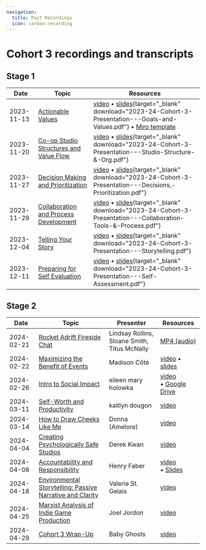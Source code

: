 ```yaml
---
navigation:
  title: Past Recordings
  icon: carbon:recording
---
```


# Cohort 3 recordings and transcripts

## Stage 1


| Date | Topic | Resources |
| ---- | ----- | --------- |
| 2023-11-13 | [Actionable Values](https://learn.weirdghosts.ca/studio-development/collectivism/actionable-values) | [video](https://drive.google.com/file/d/14B9I9X6_KwuZU_f-O7ZGtWgyU3cWv5zS/view?usp=sharing) • [slides](/pdf/2023-24-Cohort-3-Presentation---Goals-and-Values.pdf){target="_blank" download="2023-24-Cohort-3-Presentation---Goals-and-Values.pdf"} • [Miro template](https://miro.com/miroverse/layers-effect-template/)|
| 2023-11-20 |[Co-op Studio Structures and Value Flow](https://learn.weirdghosts.ca/studio-development/collectivism/co-op-structure) |[video](https://drive.google.com/file/d/1wqT-Y5fvD3bP32zqsqugNd27MIZvSSPW/view) • [slides](/pdf/2023-24-Cohort-3-Presentation---Studio-Structure-&-Org.pdf){target="_blank" download="2023-24-Cohort-3-Presentation---Studio-Structure-&-Org.pdf"} | 
| 2023-11-27 |[Decision Making and Prioritization](https://learn.weirdghosts.ca/studio-development/collectivism/decision-making) | [video](https://drive.google.com/file/d/1zNItjKLuLPAWOH6qc2ceKiBBPwQNtRJC/view) • [slides](/pdf/2023-24-Cohort-3-Presentation---Decisions,-Prioritization.pdf){target="_blank" download="2023-24-Cohort-3-Presentation---Decisions,-Prioritization.pdf"} | 
| 2023-11-29 |[Collaboration and Process Development](https://learn.weirdghosts.ca/studio-development/collectivism/collaboration-and-process) | [video](https://drive.google.com/file/d/1jdFYLi7aNR1z17ROcllcYApS0QypjnqA/view?usp=drive_link) • [slides](/pdf/2023-24-Cohort-3-Presentation---Collaboration-Tools-&-Process.pdf){target="_blank" download="2023-24-Cohort-3-Presentation---Collaboration-Tools-&-Process.pdf"} | 
| 2023-12-04 | [Telling Your Story](https://learn.weirdghosts.ca/studio-development/collectivism/storytelling) | [video](https://drive.google.com/file/d/1_6IfJj2eWGXLLeDNbNmiO4pfC5Y8WuhF/view?usp=sharing) • [slides](/pdf/2023-24-Cohort-3-Presentation---Storytelling.pdf){target="_blank" download="2023-24-Cohort-3-Presentation---Storytelling.pdf"} | 
| 2023-12-11 | [Preparing for Self Evaluation](/baby-ghosts/assessment) | [video](https://drive.google.com/file/d/11VM4b6z_VIr4bOUrZOnsdEtMdYz8YaE-/view) • [slides](/pdf/2023-24-Cohort-3-Presentation---Self-Assessment.pdf){target="_blank" download="2023-24-Cohort-3-Presentation---Self-Assessment.pdf"} | 


## Stage 2


| Date       | Topic                                                                                                                                              | Presenter                                    | Resources                                                                                                                                                                                                              |
| ---------- | -------------------------------------------------------------------------------------------------------------------------------------------------- | -------------------------------------------- | ---------------------------------------------------------------------------------------------------------------------------------------------------------------------------------------------------------------------- |
| 2024-02-21 | [Rocket Adrift Fireside Chat](https://drive.google.com/file/d/1aj3Vagf9w0CRPiOdhIfU5hSY97hqwcgE/view?usp=sharing)                                  | Lindsay Rollins, Sloane Smith, Titus McNally | [MP4 (audio)](https://drive.google.com/file/d/1aj3Vagf9w0CRPiOdhIfU5hSY97hqwcgE/view?usp=sharing)                                                                                                                      |
| 2024-02-22 | [Maximizing the Benefit of Events](https://drive.google.com/file/u/2/d/1SVVpgp2Fy9FWKqXV6os8FTNJrkI3nb4f/view?usp=drive_link&pli=1)                | Madison Côté                                 | [video](https://drive.google.com/file/u/2/d/1SVVpgp2Fy9FWKqXV6os8FTNJrkI3nb4f/view?usp=drive_link&pli=1) • [slides](https://gammaspace.slack.com/files/U063P4UQYNQ/F06L710ETK4/marketing_presentation_gamma_space.pdf) |
| 2024-02-26 | [Intro to Social Impact](https://drive.google.com/file/d/1cGhOKsgSsOeVSsd2h3BOW9mv_a8boDuf/view?usp=drive_link)                                    | eileen mary holowka                          | [video](https://drive.google.com/file/d/1cGhOKsgSsOeVSsd2h3BOW9mv_a8boDuf/view?usp=drive_link) • [Google Drive](https://drive.google.com/drive/folders/1-yETFacy6NnUMyPZj7ELzLFKSsoJ9yzf)                              |
| 2024-03-11 | [Self-Worth and Productivity](https://drive.google.com/file/d/1YcqpevVS4LGo4KUJeo8Ew6njaaaiWWc0/view?usp=drive_link)                               | kaitlyn dougon                               | [video](https://drive.google.com/file/d/1YcqpevVS4LGo4KUJeo8Ew6njaaaiWWc0/view?usp=drive_link)                                                                                                                         |
| 2024-03-14 | [How to Draw Cheeks Like Me](https://drive.google.com/file/d/1LVO_maL5hVkrLq3w7ixWFOOW6hsUnK7C/view?usp=drive_link)                                | Donna (Amelore)                              | [video](https://drive.google.com/file/d/1LVO_maL5hVkrLq3w7ixWFOOW6hsUnK7C/view?usp=drive_link)                                                                                                                         |
| 2024-04-04 | [Creating Psychologically Safe Studios](https://drive.google.com/file/d/1pS2GwHhaWIn-0vedTKh26RZalADd-fD2/view?usp=sharing)                        | Derek Kwan                                   | [video](https://drive.google.com/file/d/1pS2GwHhaWIn-0vedTKh26RZalADd-fD2/view?usp=sharing)                                                                                                                            |
| 2024-04-08 | [Accountability and Responsibility](https://drive.google.com/file/d/1H8GGqjLK4jU6H4qXqrvY8J4v0is1Rud_/view?usp=drive_link)                         | Henry Faber                                  | [video](https://drive.google.com/file/d/1H8GGqjLK4jU6H4qXqrvY8J4v0is1Rud_/view?usp=drive_link) • [Slides](https://drive.google.com/file/d/1vnELWQJ7Z_ITRKmGvGXe-3SAcOECzQVi/view?usp=drive_link)                                                                                                                         |
| 2024-04-18 | [Environmental Storytelling: Passive Narrative and Clarity](https://drive.google.com/file/d/1KJe08tZPB7d16kBOXaqnk7wAZxs0Ycyd/view?usp=drive_link) | Valerie St. Gelais                           | [video](https://drive.google.com/file/d/1KJe08tZPB7d16kBOXaqnk7wAZxs0Ycyd/view?usp=drive_link)                                                                                                                         |
| 2024-04-25 | [Marxist Analysis of Indie Game Production](https://drive.google.com/file/d/1f07iCdVEHSssNxhvl8PbUlarqY2YKOlI/view?usp=drive_link)                 | Joel Jordon                                  | [video](https://drive.google.com/file/d/1f07iCdVEHSssNxhvl8PbUlarqY2YKOlI/view?usp=drive_link)                                                                                                                         |
| 2024-04-29 | [Cohort 3 Wrap-Up](https://drive.google.com/file/d/1AHlL_t0Y5INfTwbQI8zDbRqMKGW9P1c_/view?usp=drive_link)                                          | Baby Ghosts                                  | [video](https://drive.google.com/file/d/1AHlL_t0Y5INfTwbQI8zDbRqMKGW9P1c_/view?usp=drive_link)                                                                                                                         |